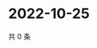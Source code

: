 # 2022-10-25

共 0 条

<!-- BEGIN WEIBO -->
<!-- 最后更新时间 Tue Oct 25 2022 11:38:00 GMT+0800 (China Standard Time) -->

<!-- END WEIBO -->
